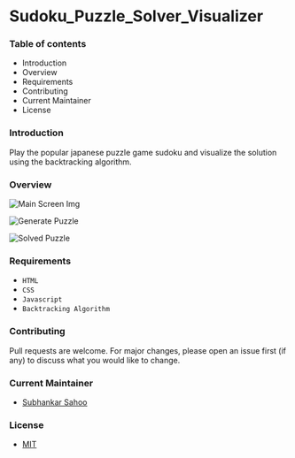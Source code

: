 # Sudoku_Puzzle_Solver_Visualizer

### Table of contents

- Introduction
- Overview
- Requirements
- Contributing
- Current Maintainer
- License

### Introduction

Play the popular japanese puzzle game sudoku and visualize the solution using the backtracking algorithm.


### Overview

![Main Screen Img](https://user-images.githubusercontent.com/89283572/221163424-70130553-d5b3-4edc-aa9e-c9f0e5d05ec1.png)

![Generate Puzzle](https://user-images.githubusercontent.com/89283572/221163510-0b69994e-d4eb-4270-a867-b73d37e65aec.png)

![Solved Puzzle](https://user-images.githubusercontent.com/89283572/221163534-94755879-35d5-41a8-a0f9-a0e8c05af770.png)


### Requirements
- `HTML`
- `CSS`
- `Javascript`
- `Backtracking Algorithm`


### Contributing

Pull requests are welcome. For major changes, please open an issue first (if any)
to discuss what you would like to change.


### Current Maintainer
- [Subhankar Sahoo](https://github.com/sahoo-subha)

### License

- [MIT](https://github.com/sahoo-subha/Sudoku_Puzzle_Solver_Visualizer/blob/main/LICENSE)
